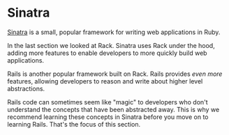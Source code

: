 # Sinatra

<a href="http://www.sinatrarb.com/">Sinatra</a> is a small, popular framework for writing web applications in Ruby.

In the last section we looked at Rack. Sinatra uses Rack under the hood, adding more features to enable developers to more quickly build web applications.

Rails is another popular framework built on Rack. Rails provides _even more_ features, allowing developers to reason and write about higher level abstractions.

Rails code can sometimes seem like "magic" to developers who don't understand the concepts that have been abstracted away. This is why we recommend learning these concepts in Sinatra before you move on to learning Rails. That's the focus of this section.

